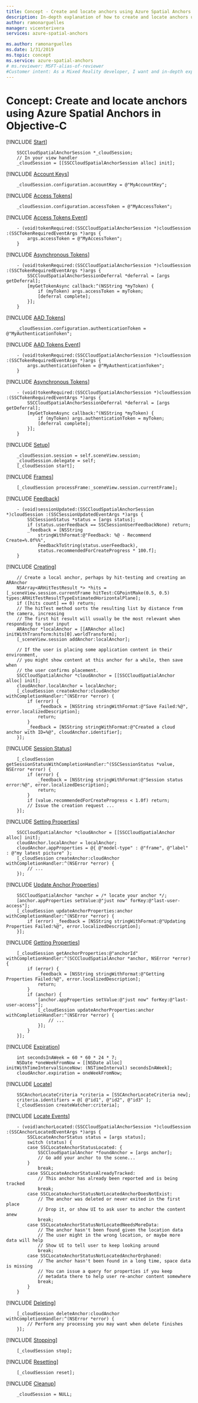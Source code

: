 ```yaml
---
title: Concept - Create and locate anchors using Azure Spatial Anchors in Objective-C | Microsoft Docs
description: In-depth explanation of how to create and locate anchors using Azure Spatial Anchors in Objective-C.
author: ramonarguelles
manager: vicenterivera
services: azure-spatial-anchors

ms.author: ramonarguelles
ms.date: 1/31/2019
ms.topic: concept
ms.service: azure-spatial-anchors
# ms.reviewer: MSFT-alias-of-reviewer
#Customer intent: As a Mixed Reality developer, I want and in-depth explanation of how to create and locate anchors using Azure Spatial Anchors in Objective-C.
---
```

# Concept: Create and locate anchors using Azure Spatial Anchors in Objective-C

[!INCLUDE [Start](../../../includes/spatial-anchors-create-locate-anchors-start.md)]

```objc
    SSCCloudSpatialAnchorSession *_cloudSession;
    // In your view handler
    _cloudSession = [[SSCCloudSpatialAnchorSession alloc] init];
```

[!INCLUDE [Account Keys](../../../includes/spatial-anchors-create-locate-anchors-account-keys.md)]

```objc
    _cloudSession.configuration.accountKey = @"MyAccountKey";
```

[!INCLUDE [Access Tokens](../../../includes/spatial-anchors-create-locate-anchors-access-tokens.md)]

```objc
    _cloudSession.configuration.accessToken = @"MyAccessToken";
```

[!INCLUDE [Access Tokens Event](../../../includes/spatial-anchors-create-locate-anchors-access-tokens-event.md)]

```objc
    - (void)tokenRequired:(SSCCloudSpatialAnchorSession *)cloudSession :(SSCTokenRequiredEventArgs *)args {
        args.accessToken = @"MyAccessToken";
    }
```

[!INCLUDE [Asynchronous Tokens](../../../includes/spatial-anchors-create-locate-anchors-asynchronous-tokens.md)]

```objc
    - (void)tokenRequired:(SSCCloudSpatialAnchorSession *)cloudSession :(SSCTokenRequiredEventArgs *)args {
        SSCCloudSpatialAnchorSessionDeferral *deferral = [args getDeferral];
        [myGetTokenAsync callback:^(NSString *myToken) {
            if (myToken) args.accessToken = myToken;
            [deferral complete];
        }];
    }
```

[!INCLUDE [AAD Tokens](../../../includes/spatial-anchors-create-locate-anchors-aad-tokens.md)]

```objc
    _cloudSession.configuration.authenticationToken = @"MyAuthenticationToken";
```

[!INCLUDE [AAD Tokens Event](../../../includes/spatial-anchors-create-locate-anchors-aad-tokens-event.md)]

```objc
    - (void)tokenRequired:(SSCCloudSpatialAnchorSession *)cloudSession :(SSCTokenRequiredEventArgs *)args {
        args.authenticationToken = @"MyAuthenticationToken";
    }
```

[!INCLUDE [Asynchronous Tokens](../../../includes/spatial-anchors-create-locate-anchors-asynchronous-tokens.md)]

```objc
    - (void)tokenRequired:(SSCCloudSpatialAnchorSession *)cloudSession :(SSCTokenRequiredEventArgs *)args {
        SSCCloudSpatialAnchorSessionDeferral *deferral = [args getDeferral];
        [myGetTokenAsync callback:^(NSString *myToken) {
            if (myToken) args.authenticationToken = myToken;
            [deferral complete];
        }];
    }
```

[!INCLUDE [Setup](../../../includes/spatial-anchors-create-locate-anchors-setup.md)]

```objc0
    _cloudSession.session = self.sceneView.session;
    _cloudSession.delegate = self;
    [_cloudSession start];
```

[!INCLUDE [Frames](../../../includes/spatial-anchors-create-locate-anchors-frames.md)]

```objc
    [_cloudSession processFrame:_sceneView.session.currentFrame];
```

[!INCLUDE [Feedback](../../../includes/spatial-anchors-create-locate-anchors-feedback.md)]

```objc
    - (void)sessionUpdated:(SSCCloudSpatialAnchorSession *)cloudSession :(SSCSessionUpdatedEventArgs *)args {
        SSCSessionStatus *status = [args status];
        if (status.userFeedback == SSCSessionUserFeedbackNone) return;
        _feedback = [NSString
            stringWithFormat:@"Feedback: %@ - Recommend Create=%.0f%%",
            FeedbackToString(status.userFeedback),
            status.recommendedForCreateProgress * 100.f];
    }
```

[!INCLUDE [Creating](../../../includes/spatial-anchors-create-locate-anchors-creating.md)]

```objc
    // Create a local anchor, perhaps by hit-testing and creating an ARAnchor
    NSArray<ARHitTestResult *> *hits = [_sceneView.session.currentFrame hitTest:CGPointMake(0.5, 0.5) types:ARHitTestResultTypeEstimatedHorizontalPlane];
    if ([hits count] == 0) return;
    // The hitTest method sorts the resulting list by distance from the camera, increasing
    // The first hit result will usually be the most relevant when responding to user input
    ARAnchor *localAnchor = [[ARAnchor alloc] initWithTransform:hits[0].worldTransform];
    [_sceneView.session addAnchor:localAnchor];

    // If the user is placing some application content in their environment,
    // you might show content at this anchor for a while, then save when
    // the user confirms placement.
    SSCCloudSpatialAnchor *cloudAnchor = [[SSCCloudSpatialAnchor alloc] init];
    cloudAnchor.localAnchor = localAnchor;
    [_cloudSession createAnchor:cloudAnchor withCompletionHandler:^(NSError *error) {
        if (error) {
            _feedback = [NSString stringWithFormat:@"Save Failed:%@", error.localizedDescription];
            return;
        }
        _feedback = [NSString stringWithFormat:@"Created a cloud anchor with ID=%@", cloudAnchor.identifier];
    }];
```

[!INCLUDE [Session Status](../../../includes/spatial-anchors-create-locate-anchors-session-status.md)]

```objc
    [_cloudSession getSessionStatusWithCompletionHandler:^(SSCSessionStatus *value, NSError *error) {
        if (error) {
            _feedback = [NSString stringWithFormat:@"Session status error:%@", error.localizedDescription];
            return;
        }
        if (value.recommendedForCreateProgress < 1.0f) return;
        // Issue the creation request ...
    }];
```

[!INCLUDE [Setting Properties](../../../includes/spatial-anchors-create-locate-anchors-setting-properties.md)]

```objc
    SSCCloudSpatialAnchor *cloudAnchor = [[SSCCloudSpatialAnchor alloc] init];
    cloudAnchor.localAnchor = localAnchor;
    cloudAnchor.appProperties = @{ @"model-type" : @"frame", @"label" : @"my latest picture" };
    [_cloudSession createAnchor:cloudAnchor withCompletionHandler:^(NSError *error) {
        // ...
    });
```

[!INCLUDE [Update Anchor Properties](../../../includes/spatial-anchors-create-locate-anchors-updating-properties.md)]

```objc
    SSCCloudSpatialAnchor *anchor = /* locate your anchor */;
    [anchor.appProperties setValue:@"just now" forKey:@"last-user-access"];
    [_cloudSession updateAnchorProperties:anchor withCompletionHandler:^(NSError *error) {
        if (error) _feedback = [NSString stringWithFormat:@"Updating Properties Failed:%@", error.localizedDescription];
    }];
```

[!INCLUDE [Getting Properties](../../../includes/spatial-anchors-create-locate-anchors-getting-properties.md)]

```objc
    [_cloudSession getAnchorProperties:@"anchorId" withCompletionHandler:^(SCCCloudSpatialAnchor *anchor, NSError *error) {
        if (error) {
            _feedback = [NSString stringWithFormat:@"Getting Properties Failed:%@", error.localizedDescription];
            return;
        }
        if (anchor) {
            [anchor.appProperties setValue:@"just now" forKey:@"last-user-access"];
            [_cloudSession updateAnchorProperties:anchor withCompletionHandler:^(NSError *error) {
                // ...
            }];
        }
    }];
```

[!INCLUDE [Expiration](../../../includes/spatial-anchors-create-locate-anchors-expiration.md)]

```objc
    int secondsInAWeek = 60 * 60 * 24 * 7;
    NSDate *oneWeekFromNow = [[NSDate alloc] initWithTimeIntervalSinceNow: (NSTimeInterval) secondsInAWeek];
    cloudAnchor.expiration = oneWeekFromNow;
```

[!INCLUDE [Locate](../../../includes/spatial-anchors-create-locate-anchors-locating.md)]

```objc
    SSCAnchorLocateCriteria *criteria = [SSCAnchorLocateCriteria new];
    criteria.identifiers = @[ @"id1", @"id2", @"id3" ];
    [_cloudSession createWatcher:criteria];
```

[!INCLUDE [Locate Events](../../../includes/spatial-anchors-create-locate-anchors-locating-events.md)]

```objc
    - (void)anchorLocated:(SSCCloudSpatialAnchorSession *)cloudSession :(SSCAnchorLocatedEventArgs *)args {
        SSCLocateAnchorStatus status = [args status];
        switch (status) {
        case SSCLocateAnchorStatusLocated: {
            SSCCloudSpatialAnchor *foundAnchor = [args anchor];
            // Go add your anchor to the scene...
        }
            break;
        case SSCLocateAnchorStatusAlreadyTracked:
            // This anchor has already been reported and is being tracked
            break;
        case SSCLocateAnchorStatusNotLocatedAnchorDoesNotExist:
            // The anchor was deleted or never exited in the first place
            // Drop it, or show UI to ask user to anchor the content anew
            break;
        case SSCLocateAnchorStatusNotLocatedNeedsMoreData:
            // The anchor hasn't been found given the location data
            // The user might in the wrong location, or maybe more data will help
            // Show UI to tell user to keep looking around
            break;
        case SSCLocateAnchorStatusNotLocatedAnchorOrphaned:
            // The anchor hasn't been found in a long time, space data is missing
            // You can issue a query for properties if you keep
            // metadata there to help user re-anchor content somewhere
            break;
        }
    }
```

[!INCLUDE [Deleting](../../../includes/spatial-anchors-create-locate-anchors-deleting.md)]

```objc
    [_cloudSession deleteAnchor:cloudAnchor withCompletionHandler:^(NSError *error) {
        // Perform any processing you may want when delete finishes
    }];
```

[!INCLUDE [Stopping](../../../includes/spatial-anchors-create-locate-anchors-stopping.md)]

```objc
    [_cloudSession stop];
```

[!INCLUDE [Resetting](../../../includes/spatial-anchors-create-locate-anchors-resetting.md)]

```objc
    [_cloudSession reset];
```

[!INCLUDE [Cleanup](../../../includes/spatial-anchors-create-locate-anchors-cleanup.md)]

```objc
    _cloudSession = NULL;
```
